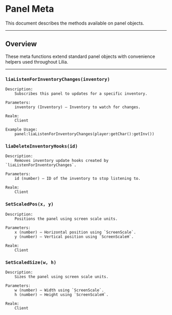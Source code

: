 # Panel Meta

This document describes the methods available on panel objects.

---

## Overview

These meta functions extend standard panel objects with convenience helpers used throughout Lilia.

---

### `liaListenForInventoryChanges(inventory)`

    Description:
        Subscribes this panel to updates for a specific inventory.

    Parameters:
        inventory (Inventory) – Inventory to watch for changes.

    Realm:
        Client

    Example Usage:
        panel:liaListenForInventoryChanges(player:getChar():getInv())

### `liaDeleteInventoryHooks(id)`

    Description:
        Removes inventory update hooks created by `liaListenForInventoryChanges`.

    Parameters:
        id (number) – ID of the inventory to stop listening to.

    Realm:
        Client

### `SetScaledPos(x, y)`

    Description:
        Positions the panel using screen scale units.

    Parameters:
        x (number) – Horizontal position using `ScreenScale`.
        y (number) – Vertical position using `ScreenScaleH`.

    Realm:
        Client

### `SetScaledSize(w, h)`

    Description:
        Sizes the panel using screen scale units.

    Parameters:
        w (number) – Width using `ScreenScale`.
        h (number) – Height using `ScreenScaleH`.

    Realm:
        Client
